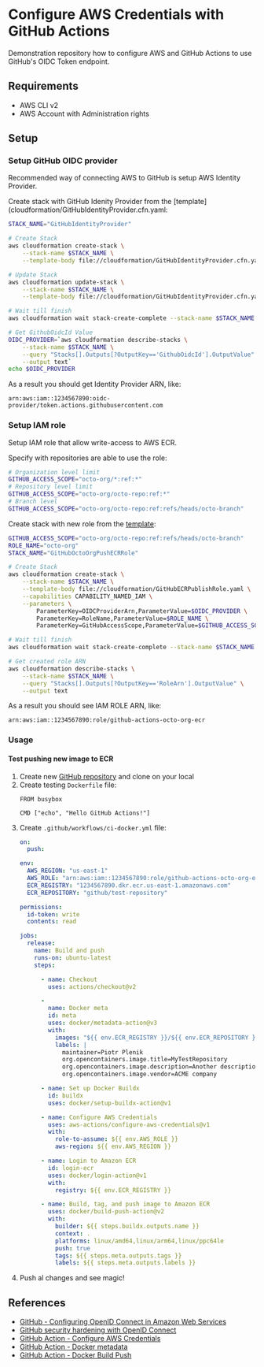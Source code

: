 # Configure AWS Credentials with GitHub Actions

Demonstration repository how to configure AWS and GitHub Actions to use GitHub's OIDC Token endpoint.

## Requirements

 - AWS CLI v2
 - AWS Account with Administration rights

## Setup

### Setup GitHub OIDC provider

Recommended way of connecting AWS to GitHub is setup AWS Identity Provider. 

Create stack with GitHub Idenity Provider from the [template](cloudformation/GitHubIdentityProvider.cfn.yaml:

```bash
STACK_NAME="GitHubIdentityProvider"

# Create Stack
aws cloudformation create-stack \
    --stack-name $STACK_NAME \
    --template-body file://cloudformation/GitHubIdentityProvider.cfn.yaml

# Update Stack
aws cloudformation update-stack \
    --stack-name $STACK_NAME \
    --template-body file://cloudformation/GitHubIdentityProvider.cfn.yaml

# Wait till finish
aws cloudformation wait stack-create-complete --stack-name $STACK_NAME

# Get GithubOidcId Value
OIDC_PROVIDER=`aws cloudformation describe-stacks \
    --stack-name $STACK_NAME \
    --query "Stacks[].Outputs[?OutputKey=='GithubOidcId'].OutputValue" \
    --output text`
echo $OIDC_PROVIDER
```

As a result you should get Identity Provider ARN, like:
```
arn:aws:iam::1234567890:oidc-provider/token.actions.githubusercontent.com
```

### Setup IAM role 

Setup IAM role that allow write-access to AWS ECR.

Specify with repositories are able to use the role:
```bash
# Organization level limit
GITHUB_ACCESS_SCOPE="octo-org/*:ref:*"
# Repository level limit
GITHUB_ACCESS_SCOPE="octo-org/octo-repo:ref:*"
# Branch level
GITHUB_ACCESS_SCOPE="octo-org/octo-repo:ref:refs/heads/octo-branch"
```

Create stack with new role from the [template](cloudformation/GitHubECRPublishRole.yaml):

```bash
GITHUB_ACCESS_SCOPE="octo-org/octo-repo:ref:refs/heads/octo-branch"
ROLE_NAME="octo-org"
STACK_NAME="GitHubOctoOrgPushECRRole"

# Create Stack
aws cloudformation create-stack \
    --stack-name $STACK_NAME \
    --template-body file://cloudformation/GitHubECRPublishRole.yaml \
    --capabilities CAPABILITY_NAMED_IAM \
    --parameters \
        ParameterKey=OIDCProviderArn,ParameterValue=$OIDC_PROVIDER \
        ParameterKey=RoleName,ParameterValue=$ROLE_NAME \
        ParameterKey=GitHubAccessScope,ParameterValue=$GITHUB_ACCESS_SCOPE

# Wait till finish
aws cloudformation wait stack-create-complete --stack-name $STACK_NAME

# Get created role ARN
aws cloudformation describe-stacks \
    --stack-name $STACK_NAME \
    --query "Stacks[].Outputs[?OutputKey=='RoleArn'].OutputValue" \
    --output text
```

As a result you should see IAM ROLE ARN, like:
```
arn:aws:iam::1234567890:role/github-actions-octo-org-ecr
```

### Usage

#### Test pushing new image to ECR

1. Create new [GitHub repository](https://github.com/new) and clone on your local
2. Create testing `Dockerfile` file:
   ```
   FROM busybox

   CMD ["echo", "Hello GitHub Actions!"]
   ```
3. Create `.github/workflows/ci-docker.yml` file:
    ```yaml
    on:
      push:

    env:
      AWS_REGION: "us-east-1"
      AWS_ROLE: "arn:aws:iam::1234567890:role/github-actions-octo-org-ecr" # TODO: FILL ME!
      ECR_REGISTRY: "1234567890.dkr.ecr.us-east-1.amazonaws.com"           # TODO: FILL ME!
      ECR_REPOSITORY: "github/test-repository"

    permissions:
      id-token: write
      contents: read

    jobs:
      release:
        name: Build and push
        runs-on: ubuntu-latest
        steps:

          - name: Checkout
            uses: actions/checkout@v2

          -
            name: Docker meta
            id: meta
            uses: docker/metadata-action@v3
            with:
              images: "${{ env.ECR_REGISTRY }}/${{ env.ECR_REPOSITORY }}"
              labels: |
                maintainer=Piotr Plenik
                org.opencontainers.image.title=MyTestRepository
                org.opencontainers.image.description=Another description
                org.opencontainers.image.vendor=ACME company

          - name: Set up Docker Buildx
            id: buildx
            uses: docker/setup-buildx-action@v1

          - name: Configure AWS Credentials
            uses: aws-actions/configure-aws-credentials@v1
            with:
              role-to-assume: ${{ env.AWS_ROLE }}
              aws-region: ${{ env.AWS_REGION }}

          - name: Login to Amazon ECR
            id: login-ecr
            uses: docker/login-action@v1
            with:
              registry: ${{ env.ECR_REGISTRY }}

          - name: Build, tag, and push image to Amazon ECR
            uses: docker/build-push-action@v2
            with:
              builder: ${{ steps.buildx.outputs.name }}
              context: .
              platforms: linux/amd64,linux/arm64,linux/ppc64le
              push: true
              tags: ${{ steps.meta.outputs.tags }}
              labels: ${{ steps.meta.outputs.labels }}
     ```
3. Push al changes and see magic!

## References

 - [GitHub - Configuring OpenID Connect in Amazon Web Services](https://docs.github.com/en/actions/deployment/security-hardening-your-deployments/configuring-openid-connect-in-amazon-web-services)
 - [GitHub security hardening with OpenID Connect](https://docs.github.com/en/actions/deployment/security-hardening-your-deployments/about-security-hardening-with-openid-connect)
 - [GitHub Action - Configure AWS Credentials](https://github.com/aws-actions/configure-aws-credentials)
 - [GitHub Action - Docker metadata](https://github.com/docker/metadata-action)
 - [GitHub Action - Docker Build Push](https://github.com/docker/build-push-action)